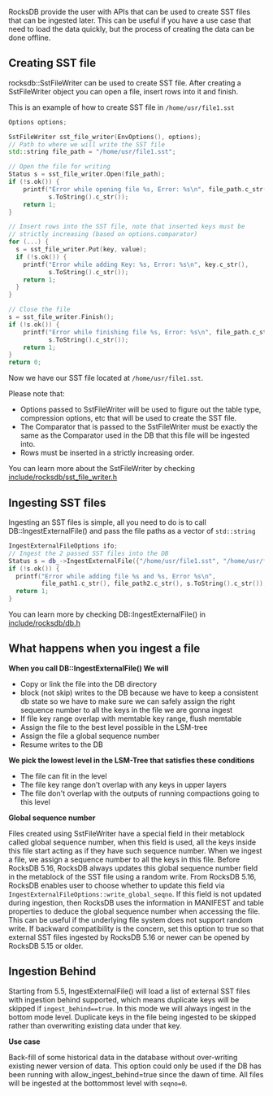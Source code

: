 RocksDB provide the user with APIs that can be used to create SST files that can be ingested later. This can be useful if you have a use case that need to load the data quickly, but the process of creating the data can be done offline.

## Creating SST file
rocksdb::SstFileWriter can be used to create SST file. After creating a SstFileWriter object you can open a file, insert rows into it and finish.   

This is an example of how to create SST file in `/home/usr/file1.sst`

```cpp
Options options;

SstFileWriter sst_file_writer(EnvOptions(), options);
// Path to where we will write the SST file
std::string file_path = "/home/usr/file1.sst";

// Open the file for writing
Status s = sst_file_writer.Open(file_path);
if (!s.ok()) {
    printf("Error while opening file %s, Error: %s\n", file_path.c_str(),
           s.ToString().c_str());
    return 1;
}

// Insert rows into the SST file, note that inserted keys must be 
// strictly increasing (based on options.comparator)
for (...) {
  s = sst_file_writer.Put(key, value);
  if (!s.ok()) {
    printf("Error while adding Key: %s, Error: %s\n", key.c_str(),
           s.ToString().c_str());
    return 1;
  }
}

// Close the file
s = sst_file_writer.Finish();
if (!s.ok()) {
    printf("Error while finishing file %s, Error: %s\n", file_path.c_str(),
           s.ToString().c_str());
    return 1;
}
return 0;
```

Now we have our SST file located at `/home/usr/file1.sst`.

Please note that:  
*    Options passed to SstFileWriter will be used to figure out the table type, compression options, etc that will be used to create the SST file.
*    The Comparator that is passed to the SstFileWriter must be exactly the same as the Comparator used in the DB that this file will be ingested into.
*    Rows must be inserted in a strictly increasing order. 

You can learn more about the SstFileWriter by checking [include/rocksdb/sst_file_writer.h](https://github.com/facebook/rocksdb/blob/master/include/rocksdb/sst_file_writer.h)
## Ingesting SST files
Ingesting an SST files is simple, all you need to do is to call DB::IngestExternalFile() and pass the file paths as a vector of `std::string`
```cpp
IngestExternalFileOptions ifo;
// Ingest the 2 passed SST files into the DB
Status s = db_->IngestExternalFile({"/home/usr/file1.sst", "/home/usr/file2.sst"}, ifo);
if (!s.ok()) {
  printf("Error while adding file %s and %s, Error %s\n",
         file_path1.c_str(), file_path2.c_str(), s.ToString().c_str());
  return 1;
}
```

You can learn more by checking DB::IngestExternalFile() in [include/rocksdb/db.h](https://github.com/facebook/rocksdb/blob/master/include/rocksdb/db.h)
## What happens when you ingest a file

**When you call DB::IngestExternalFile() We will**
- Copy or link the file into the DB directory
- block (not skip) writes to the DB because we have to keep a consistent db state so we have to make sure we can safely assign the right sequence number to all the keys in the file we are gonna ingest
- If file key range overlap with memtable key range, flush memtable
- Assign the file to the best level possible in the LSM-tree
- Assign the file a global sequence number
- Resume writes to the DB

**We pick the lowest level in the LSM-Tree that satisfies these conditions**
- The file can fit in the level
- The file key range don't overlap with any keys in upper layers
- The file don't overlap with the outputs of running compactions going to this level

**Global sequence number**

Files created using SstFileWriter have a special field in their metablock called global sequence number, when this field is used, all the keys inside this file start acting as if they have such sequence number. When we ingest a file, we assign a sequence number to all the keys in this file. Before RocksDB 5.16, RocksDB always updates this global sequence number field in the metablock of the SST file using a random write. From RocksDB 5.16, RocksDB enables user to choose whether to update this field via `IngestExternalFileOptions::write_global_seqno`. If this field is not updated during ingestion, then RocksDB uses the information in MANIFEST and table properties to deduce the global sequence number when accessing the file. This can be useful if the underlying file system does not support random write. If backward compatibility is the concern, set this option to true so that external SST files ingested by RocksDB 5.16 or newer can be opened by RocksDB 5.15 or older.

## Ingestion Behind
Starting from 5.5, IngestExternalFile() will load a list of external SST files with ingestion behind supported, which means duplicate keys will be skipped if `ingest_behind==true`. In this mode we will always ingest in the bottom mode level. Duplicate keys in the file being ingested to be skipped rather than overwriting existing data under that key.

**Use case**

Back-fill of some historical data in the database without over-writing existing newer version of data. This option could only be used if the DB has been running with allow_ingest_behind=true since the dawn of time.
All files will be ingested at the bottommost level with `seqno=0`.
